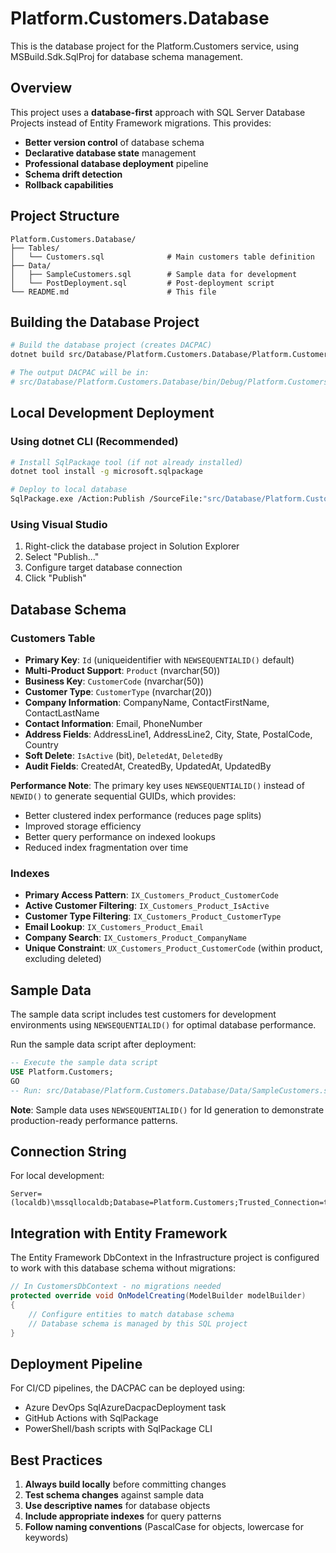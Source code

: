 # Platform.Customers.Database

This is the database project for the Platform.Customers service, using MSBuild.Sdk.SqlProj for database schema management.

## Overview

This project uses a **database-first** approach with SQL Server Database Projects instead of Entity Framework migrations. This provides:

- **Better version control** of database schema
- **Declarative database state** management
- **Professional database deployment** pipeline
- **Schema drift detection**
- **Rollback capabilities**

## Project Structure

```
Platform.Customers.Database/
├── Tables/
│   └── Customers.sql              # Main customers table definition
├── Data/
│   ├── SampleCustomers.sql        # Sample data for development
│   └── PostDeployment.sql         # Post-deployment script
└── README.md                      # This file
```

## Building the Database Project

```bash
# Build the database project (creates DACPAC)
dotnet build src/Database/Platform.Customers.Database/Platform.Customers.Database.sqlproj

# The output DACPAC will be in:
# src/Database/Platform.Customers.Database/bin/Debug/Platform.Customers.Database.dacpac
```

## Local Development Deployment

### Using dotnet CLI (Recommended)
```bash
# Install SqlPackage tool (if not already installed)
dotnet tool install -g microsoft.sqlpackage

# Deploy to local database
SqlPackage.exe /Action:Publish /SourceFile:"src/Database/Platform.Customers.Database/bin/Debug/Platform.Customers.Database.dacpac" /TargetServerName:"(localdb)\mssqllocaldb" /TargetDatabaseName:"Platform.Customers"
```

### Using Visual Studio
1. Right-click the database project in Solution Explorer
2. Select "Publish..."
3. Configure target database connection
4. Click "Publish"

## Database Schema

### Customers Table
- **Primary Key**: `Id` (uniqueidentifier with `NEWSEQUENTIALID()` default)
- **Multi-Product Support**: `Product` (nvarchar(50))
- **Business Key**: `CustomerCode` (nvarchar(50))
- **Customer Type**: `CustomerType` (nvarchar(20))
- **Company Information**: CompanyName, ContactFirstName, ContactLastName
- **Contact Information**: Email, PhoneNumber
- **Address Fields**: AddressLine1, AddressLine2, City, State, PostalCode, Country
- **Soft Delete**: `IsActive` (bit), `DeletedAt`, `DeletedBy`
- **Audit Fields**: CreatedAt, CreatedBy, UpdatedAt, UpdatedBy

**Performance Note**: The primary key uses `NEWSEQUENTIALID()` instead of `NEWID()` to generate sequential GUIDs, which provides:
- Better clustered index performance (reduces page splits)
- Improved storage efficiency
- Better query performance on indexed lookups
- Reduced index fragmentation over time

### Indexes
- **Primary Access Pattern**: `IX_Customers_Product_CustomerCode`
- **Active Customer Filtering**: `IX_Customers_Product_IsActive`
- **Customer Type Filtering**: `IX_Customers_Product_CustomerType`
- **Email Lookup**: `IX_Customers_Product_Email`
- **Company Search**: `IX_Customers_Product_CompanyName`
- **Unique Constraint**: `UX_Customers_Product_CustomerCode` (within product, excluding deleted)

## Sample Data

The sample data script includes test customers for development environments using `NEWSEQUENTIALID()` for optimal database performance.

Run the sample data script after deployment:

```sql
-- Execute the sample data script
USE Platform.Customers;
GO
-- Run: src/Database/Platform.Customers.Database/Data/SampleCustomers.sql
```

**Note**: Sample data uses `NEWSEQUENTIALID()` for Id generation to demonstrate production-ready performance patterns.

## Connection String

For local development:
```
Server=(localdb)\mssqllocaldb;Database=Platform.Customers;Trusted_Connection=true;MultipleActiveResultSets=true
```

## Integration with Entity Framework

The Entity Framework DbContext in the Infrastructure project is configured to work with this database schema without migrations:

```csharp
// In CustomersDbContext - no migrations needed
protected override void OnModelCreating(ModelBuilder modelBuilder)
{
    // Configure entities to match database schema
    // Database schema is managed by this SQL project
}
```

## Deployment Pipeline

For CI/CD pipelines, the DACPAC can be deployed using:
- Azure DevOps SqlAzureDacpacDeployment task
- GitHub Actions with SqlPackage
- PowerShell/bash scripts with SqlPackage CLI

## Best Practices

1. **Always build locally** before committing changes
2. **Test schema changes** against sample data
3. **Use descriptive names** for database objects
4. **Include appropriate indexes** for query patterns
5. **Follow naming conventions** (PascalCase for objects, lowercase for keywords)